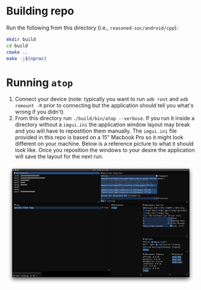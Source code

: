 # Building repo
Run the following from this directory (i.e., `reasoned-soc/android/cpp`):
```bash
mkdir build
cd build
cmake ..
make -j$(nproc)
```

# Running `atop`

1. Connect your device (note: typically you want to run `adb root` and `adb remount -R` prior to connecting but the application should tell you what's wrong if you didn't)
2. From this directory run `./build/bin/atop --verbose`. If you run it inside a directory without a `imgui.ini` the application window layout may break and you will have to repostition them manually. The `imgui.ini` file provided in this repo is based on a 15" Macbook Pro so it might look different on your machine. Below is a reference picture to what it should look like. Once you reposition the windows to your desire the application will save the layout for the next run.

![atop](./atop_layout.png)
